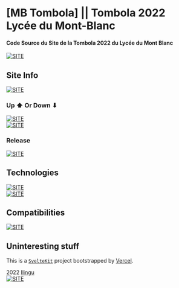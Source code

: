# [MB Tombola] || Tombola 2022 Lycée du Mont-Blanc

#### **Code Source du Site de la Tombola 2022 du Lycée du Mont Blanc**

[![SITE](https://forthebadge.com/images/badges/check-it-out.svg)](https://lycee-mb-tombola.vercel.app)

## Site Info

[![SITE](https://img.shields.io/maintenance/yes/2022)](https://lycee-mb-tombola.vercel.app)

### Up ⬆ Or Down ⬇

[![SITE](https://img.shields.io/website-up-down-green-red/https/lycee-mb-tombola.vercel.app.svg)](https://lycee-mb-tombola.vercel.app)  
[![SITE](https://therealsujitk-vercel-badge.vercel.app/?app=lycee-mb-tombola)](https://vercel.com/)

### Release

[![SITE](https://img.shields.io/badge/release-beta-blue)](https://lycee-mb-tombola.vercel.app)

## Technologies

[![SITE](https://img.shields.io/badge/dependencies-up%20to%20date-green)](https://www.npmjs.com/)  
[![SITE](https://img.shields.io/static/v1?label=MADE%20WITH&message=SvelteKit&color=ff3d00)](https://kit.svelte.dev/)

## Compatibilities

[![SITE](https://img.shields.io/static/v1?label=Compatible%20With&message=all&color=C13B3A)](https://lycee-mb-tombola.vercel.app)

## Uninteresting stuff

This is a [`SvelteKit`](https://kit.svelte.dev) project bootstrapped by [Vercel](https://vercel.com).

2022 [Ilingu](https://github.com/Ilingu)  
[![SITE](https://img.shields.io/badge/Licence-MIT-yellow)](https://github.com/Ilingu/ack_v2/blob/main/LICENSE)
